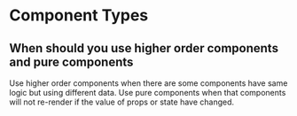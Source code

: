 # Component Types

## When should you use higher order components and pure components
Use higher order components when there are some components have same logic but using different data.
Use pure components when that components will not re-render if the value of props or state have changed.